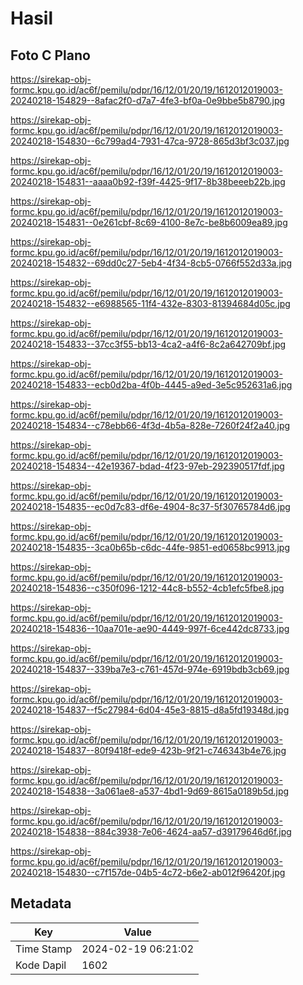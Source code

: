 # Hasil

## Foto C Plano

https://sirekap-obj-formc.kpu.go.id/ac6f/pemilu/pdpr/16/12/01/20/19/1612012019003-20240218-154829--8afac2f0-d7a7-4fe3-bf0a-0e9bbe5b8790.jpg

https://sirekap-obj-formc.kpu.go.id/ac6f/pemilu/pdpr/16/12/01/20/19/1612012019003-20240218-154830--6c799ad4-7931-47ca-9728-865d3bf3c037.jpg

https://sirekap-obj-formc.kpu.go.id/ac6f/pemilu/pdpr/16/12/01/20/19/1612012019003-20240218-154831--aaaa0b92-f39f-4425-9f17-8b38beeeb22b.jpg

https://sirekap-obj-formc.kpu.go.id/ac6f/pemilu/pdpr/16/12/01/20/19/1612012019003-20240218-154831--0e261cbf-8c69-4100-8e7c-be8b6009ea89.jpg

https://sirekap-obj-formc.kpu.go.id/ac6f/pemilu/pdpr/16/12/01/20/19/1612012019003-20240218-154832--69dd0c27-5eb4-4f34-8cb5-0766f552d33a.jpg

https://sirekap-obj-formc.kpu.go.id/ac6f/pemilu/pdpr/16/12/01/20/19/1612012019003-20240218-154832--e6988565-11f4-432e-8303-81394684d05c.jpg

https://sirekap-obj-formc.kpu.go.id/ac6f/pemilu/pdpr/16/12/01/20/19/1612012019003-20240218-154833--37cc3f55-bb13-4ca2-a4f6-8c2a642709bf.jpg

https://sirekap-obj-formc.kpu.go.id/ac6f/pemilu/pdpr/16/12/01/20/19/1612012019003-20240218-154833--ecb0d2ba-4f0b-4445-a9ed-3e5c952631a6.jpg

https://sirekap-obj-formc.kpu.go.id/ac6f/pemilu/pdpr/16/12/01/20/19/1612012019003-20240218-154834--c78ebb66-4f3d-4b5a-828e-7260f24f2a40.jpg

https://sirekap-obj-formc.kpu.go.id/ac6f/pemilu/pdpr/16/12/01/20/19/1612012019003-20240218-154834--42e19367-bdad-4f23-97eb-292390517fdf.jpg

https://sirekap-obj-formc.kpu.go.id/ac6f/pemilu/pdpr/16/12/01/20/19/1612012019003-20240218-154835--ec0d7c83-df6e-4904-8c37-5f30765784d6.jpg

https://sirekap-obj-formc.kpu.go.id/ac6f/pemilu/pdpr/16/12/01/20/19/1612012019003-20240218-154835--3ca0b65b-c6dc-44fe-9851-ed0658bc9913.jpg

https://sirekap-obj-formc.kpu.go.id/ac6f/pemilu/pdpr/16/12/01/20/19/1612012019003-20240218-154836--c350f096-1212-44c8-b552-4cb1efc5fbe8.jpg

https://sirekap-obj-formc.kpu.go.id/ac6f/pemilu/pdpr/16/12/01/20/19/1612012019003-20240218-154836--10aa701e-ae90-4449-997f-6ce442dc8733.jpg

https://sirekap-obj-formc.kpu.go.id/ac6f/pemilu/pdpr/16/12/01/20/19/1612012019003-20240218-154837--339ba7e3-c761-457d-974e-6919bdb3cb69.jpg

https://sirekap-obj-formc.kpu.go.id/ac6f/pemilu/pdpr/16/12/01/20/19/1612012019003-20240218-154837--f5c27984-6d04-45e3-8815-d8a5fd19348d.jpg

https://sirekap-obj-formc.kpu.go.id/ac6f/pemilu/pdpr/16/12/01/20/19/1612012019003-20240218-154837--80f9418f-ede9-423b-9f21-c746343b4e76.jpg

https://sirekap-obj-formc.kpu.go.id/ac6f/pemilu/pdpr/16/12/01/20/19/1612012019003-20240218-154838--3a061ae8-a537-4bd1-9d69-8615a0189b5d.jpg

https://sirekap-obj-formc.kpu.go.id/ac6f/pemilu/pdpr/16/12/01/20/19/1612012019003-20240218-154838--884c3938-7e06-4624-aa57-d39179646d6f.jpg

https://sirekap-obj-formc.kpu.go.id/ac6f/pemilu/pdpr/16/12/01/20/19/1612012019003-20240218-154830--c7f157de-04b5-4c72-b6e2-ab012f96420f.jpg


## Metadata

| Key        | Value               |
| ---------- | ------------------- |
| Time Stamp | 2024-02-19 06:21:02 |
| Kode Dapil | 1602                |



